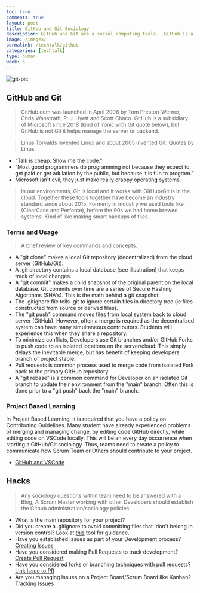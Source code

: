 ```yaml
---
toc: true
comments: true
layout: post
title: GitHub and Git Sociology
description: GitHub and Git are a social computing tools.  GitHub is a cloud-based Git repository hosting service. Git is underneath GitHub and it does the Job of managing files and versions in a series of snapshots. Git helps developer work together, by sharing Code.   Additionally, GitHub has many tools that help in the sociology of managing software (ie Issues, Pull Requests, Project Boards, GitHub Pages, etc).
image: /images/
permalink: /techtalk/github
categories: [techtalk]
type: human
week: 6
---
```


![git-pic]({{sit.baseurl}}/images/git.webp)

## GitHub and Git
> GitHub.com was launched in April 2008 by Tom Preston-Werner, Chris Wanstrath, P. J. Hyett and Scott Chaco.  GitHub is a subsidiary of Microsoft since 2018 (kind of ironic with Git quote below), but GitHub is not Git it helps manage the server or backend.

> Linus Torvalds invented Linux and about 2005 invented Git.  Quotes by Linus:
- “Talk is cheap. Show me the code.”
- “Most good programmers do programming not because they expect to get paid or get adulation by the public, but because it is fun to program.”
- Microsoft isn't evil; they just make really crappy operating systems.

> In our environments, Git is local and it works with GitHub/Git is in the cloud.  Together these tools together have become an industry standard since about 2015.  Formerly in industry we used tools like (ClearCase and Perforce), before the 90s we had home brewed systems.  Kind of like making smart backups of files.

### Terms and Usage
> A brief review of key commands and concepts.
- A "git clone" makes a local Git repository (decentralized) from the cloud server (GitHub/Git).   
- A .git directory contains a local database (see illustration) that keeps track of local changes.
- A "git commit" makes a child snapshot of the original parent on the local database.  Git commits over time are a series of Secure Hashing Algorithms (SHA's).  This is the math behind a git snapshot.
- The .gitignore file tells .git to ignore certain files in directory tree (ie files constructed from source or derived files).
- The "git push" command moves files from local system back to cloud server (GitHub).  However, 
often a merge is required as the decentralized system can have many simultaneous contributors.  Students will experience this when they share a repository.
- To minimize conflicts, Developers use Git branches and/or GitHub Forks to push code to an isolated locations on the server/cloud.  This simply delays the inevitable merge, but has benefit of keeping developers branch of project stable.
- Pull requests is common process used to merge code from isolated Fork back to the primary GitHub repository.
- A "git rebase" is a common command for Developer on an isolated Git branch to update their environment from the "main" branch.  Often this is done prior to a "git push" back the "main" branch.

### Project Based Learning
In Project Based Learning, it is required that you have a policy on Contributing Guidelines.  Many student have already experienced problems of merging and managing change, by editing code GitHub directly, while editing code on VSCode locally.  This will be an every day occurrence when starting a GitHub/Git sociology.  Thus, teams need to create a policy to communicate how Scrum Team or Others should contribute to your project.
- [GitHub and VSCode](https://code.visualstudio.com/docs/editor/github)

## Hacks
> Any sociology questions within team need to be answered with a Blog,  A Scrum Master working with other Developers should establish the Github administration/sociology policies: 
- What is the main repository for your project?
- Did you create a .gitignore to avoid committing files that 'don't belong in version control?  Look at [this](https://www.toptal.com/developers/gitignore/) tool for guidance.
- Have you established Issues as part of your Development process? [Creating Issues](https://docs.github.com/en/issues/tracking-your-work-with-issues/creating-an-issue)
- Have you considered making Pull Requests to track development?  [Create Pull Request](https://docs.github.com/en/pull-requests/collaborating-with-pull-requests/proposing-changes-to-your-work-with-pull-requests/creating-a-pull-request)
- Have you considered forks or branching techniques with pull requests?  [Link Issue to PR](https://docs.github.com/en/issues/tracking-your-work-with-issues/linking-a-pull-request-to-an-issue)
- Are you managing Issues on a Project Board/Scrum Board like Kanban? [Tracking Issues](https://docs.github.com/en/issues/tracking-your-work-with-issues/planning-and-tracking-work-for-your-team-or-project)
